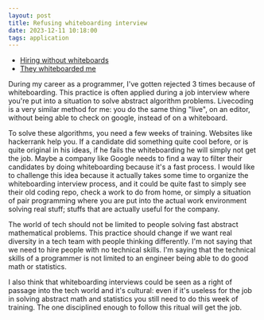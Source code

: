 ```yaml
---
layout: post
title: Refusing whiteboarding interview
date: 2023-12-11 10:18:00
tags: application
---
```


- [Hiring without whiteboards](https://github.com/poteto/hiring-without-whiteboards)
- [They whiteboarded me](http://they.whiteboarded.me/)

During my career as a programmer, I've gotten rejected 3 times because of whiteboarding. This practice is often applied during a job interview where you're put into a situation to solve abstract algorithm problems. Livecoding is a very similar method for me: you do the same thing "live", on an editor, without being able to check on google, instead of on a whiteboard.

To solve these algorithms, you need a few weeks of training. Websites like hackerrank help you. If a candidate did something quite cool before, or is quite original in his ideas, if he fails the whiteboarding he will simply not get the job. Maybe a company like Google needs to find a way to filter their candidates by doing whiteboarding because it's a fast process. I would like to challenge this idea because it actually takes some time to organize the whiteboarding interview process, and it could be quite fast to simply see their old coding repo, check a work to do from home, or simply a situation of pair programming where you are put into the actual work environment solving real stuff; stuffs that are actually useful for the company.

The world of tech should not be limited to people solving fast abstract mathematical problems. This practice should change if we want real diversity in a tech team with people thinking differently. I'm not saying that we need to hire people with no technical skills. I'm saying that the technical skills of a programmer is not limited to an engineer being able to do good math or statistics.

I also think that whiteboarding interviews could be seen as a right of passage into the tech world and it's cultural: even if it's useless for the job in solving abstract math and statistics you still need to do this week of training. The one disciplined enough to follow this ritual will get the job.
